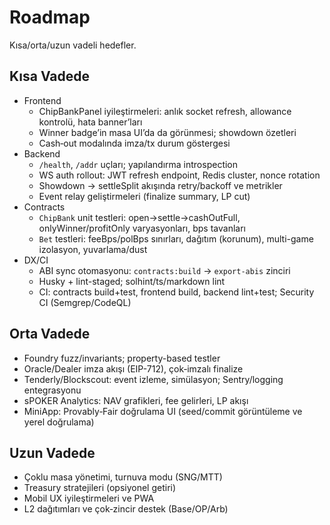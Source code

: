 # Roadmap

Kısa/orta/uzun vadeli hedefler.

## Kısa Vadede
- Frontend
  - ChipBankPanel iyileştirmeleri: anlık socket refresh, allowance kontrolü, hata banner’ları
  - Winner badge’in masa UI’da da görünmesi; showdown özetleri
  - Cash‑out modalında imza/tx durum göstergesi
- Backend
  - `/health`, `/addr` uçları; yapılandırma introspection
  - WS auth rollout: JWT refresh endpoint, Redis cluster, nonce rotation
  - Showdown → settleSplit akışında retry/backoff ve metrikler
  - Event relay geliştirmeleri (finalize summary, LP cut)
- Contracts
  - `ChipBank` unit testleri: open→settle→cashOutFull, onlyWinner/profitOnly varyasyonları, bps tavanları
  - `Bet` testleri: feeBps/polBps sınırları, dağıtım (korunum), multi-game izolasyon, yuvarlama/dust
- DX/CI
  - ABI sync otomasyonu: `contracts:build` → `export-abis` zinciri
  - Husky + lint-staged; solhint/ts/markdown lint
  - CI: contracts build+test, frontend build, backend lint+test; Security CI (Semgrep/CodeQL)

## Orta Vadede
- Foundry fuzz/invariants; property-based testler
- Oracle/Dealer imza akışı (EIP-712), çok‑imzalı finalize
- Tenderly/Blockscout: event izleme, simülasyon; Sentry/logging entegrasyonu
- sPOKER Analytics: NAV grafikleri, fee gelirleri, LP akışı
 - MiniApp: Provably‑Fair doğrulama UI (seed/commit görüntüleme ve yerel doğrulama)

## Uzun Vadede
- Çoklu masa yönetimi, turnuva modu (SNG/MTT)
- Treasury stratejileri (opsiyonel getiri)
- Mobil UX iyileştirmeleri ve PWA
 - L2 dağıtımları ve çok‑zincir destek (Base/OP/Arb)


